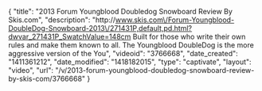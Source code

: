 {
    "title": "2013 Forum Youngblood Doubledog Snowboard Review By Skis.com",
    "description": "http:\/\/www.skis.com\/Forum-Youngblood-DoubleDog-Snowboard-2013\/271431P,default,pd.html?dwvar_271431P_SwatchValue=148cm  Built for those who write their own rules and make them known to all. The Youngblood DoubleDog is the more aggressive version of the You",
    "videoid": "3766668",
    "date_created": "1411361212",
    "date_modified": "1418182015",
    "type": "captivate",
    "layout": "video",
    "url": "\/v\/2013-forum-youngblood-doubledog-snowboard-review-by-skis-com\/3766668"
}